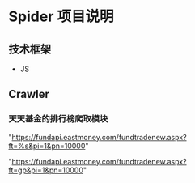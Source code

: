 # Spider 项目说明

## 技术框架

- JS

## Crawler

### 天天基金的排行榜爬取模块

"https://fundapi.eastmoney.com/fundtradenew.aspx?ft=%s&pi=1&pn=10000"

"https://fundapi.eastmoney.com/fundtradenew.aspx?ft=gp&pi=1&pn=10000"